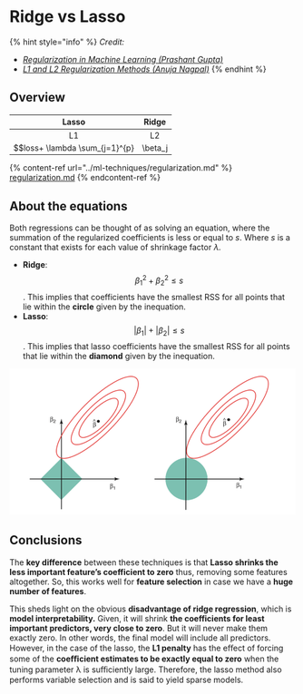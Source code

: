 # Ridge vs Lasso

{% hint style="info" %}
_Credit:_

* [_Regularization in Machine Learning (Prashant Gupta)_](https://towardsdatascience.com/regularization-in-machine-learning-76441ddcf99a)
* [_L1 and L2 Regularization Methods_ _(Anuja Nagpal)_](https://towardsdatascience.com/l1-and-l2-regularization-methods-ce25e7fc831c)
{% endhint %}

## Overview

|                    Lasso                    |                    Ridge                    |
| :-----------------------------------------: | :-----------------------------------------: |
|                      L1                     |                      L2                     |
| $$loss+ \lambda \sum_{j=1}^{p} | \beta_j|$$ | $$loss + \lambda \sum_{j=1}^{p} \beta_j^2$$ |

{% content-ref url="../ml-techniques/regularization.md" %}
[regularization.md](../ml-techniques/regularization.md)
{% endcontent-ref %}

## About the equations

Both regressions can be thought of as solving an equation, where the summation of the regularized coefficients is less or equal to _s_. Where _s_ is a constant that exists for each value of shrinkage factor _λ._

* **Ridge**: $$\beta_1^2 + \beta_2^2 \le s$$.  This implies that coefficients have the smallest RSS for all points that lie within the **circle** given by the inequation.
* **Lasso**: $$|\beta_1| + |\beta_2| \le s$$. This implies that lasso coefficients have the smallest RSS for all points that lie within the **diamond** given by the inequation.

![Source: An Introduction to Statistical Learning by Gareth James, Daniela Witten, Trevor Hastie, Robert Tibshirani](<../../.gitbook/assets/image (97).png>)

## Conclusions

&#x20;The **key difference** between these techniques is that **Lasso shrinks the less important feature’s coefficient to zero** thus, removing some features altogether. So, this works well for **feature selection** in case we have a **huge number of features**.

&#x20;This sheds light on the obvious **disadvantage of ridge regression**, which is **model interpretability.** Given, it will shrink **the coefficients for least important predictors, very close to zero**. But it will never make them exactly zero. In other words, the final model will include all predictors. However, in the case of the lasso, the **L1 penalty** has the eﬀect of forcing some of the **coeﬃcient estimates to be exactly equal to zero** when the tuning parameter λ is suﬃciently large. Therefore, the lasso method also performs variable selection and is said to yield sparse models.
